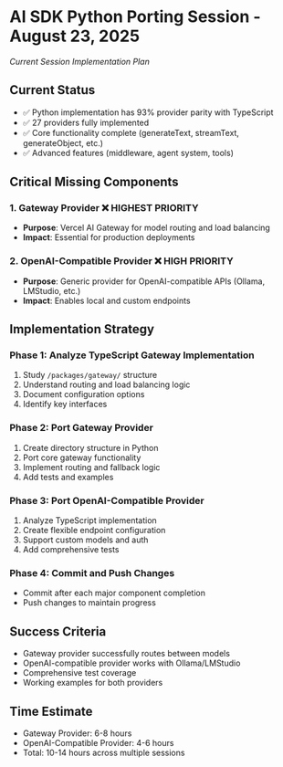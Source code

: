 # AI SDK Python Porting Session - August 23, 2025
*Current Session Implementation Plan*

## Current Status
- ✅ Python implementation has 93% provider parity with TypeScript
- ✅ 27 providers fully implemented
- ✅ Core functionality complete (generateText, streamText, generateObject, etc.)
- ✅ Advanced features (middleware, agent system, tools)

## Critical Missing Components

### 1. Gateway Provider ❌ **HIGHEST PRIORITY**
- **Purpose**: Vercel AI Gateway for model routing and load balancing
- **Impact**: Essential for production deployments

### 2. OpenAI-Compatible Provider ❌ **HIGH PRIORITY**
- **Purpose**: Generic provider for OpenAI-compatible APIs (Ollama, LMStudio, etc.)
- **Impact**: Enables local and custom endpoints

## Implementation Strategy

### Phase 1: Analyze TypeScript Gateway Implementation
1. Study `/packages/gateway/` structure
2. Understand routing and load balancing logic
3. Document configuration options
4. Identify key interfaces

### Phase 2: Port Gateway Provider
1. Create directory structure in Python
2. Port core gateway functionality
3. Implement routing and fallback logic
4. Add tests and examples

### Phase 3: Port OpenAI-Compatible Provider
1. Analyze TypeScript implementation
2. Create flexible endpoint configuration
3. Support custom models and auth
4. Add comprehensive tests

### Phase 4: Commit and Push Changes
- Commit after each major component completion
- Push changes to maintain progress

## Success Criteria
- Gateway provider successfully routes between models
- OpenAI-compatible provider works with Ollama/LMStudio
- Comprehensive test coverage
- Working examples for both providers

## Time Estimate
- Gateway Provider: 6-8 hours
- OpenAI-Compatible Provider: 4-6 hours
- Total: 10-14 hours across multiple sessions